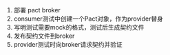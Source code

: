 1. 部署 pact broker
2. consumer测试中创建一个Pact对象，作为provider替身
3. 写明测试需要mock的格式，测试后生成契约文件
4. 发布契约文件到broker
5. provider测试时向broker请求契约并验证
